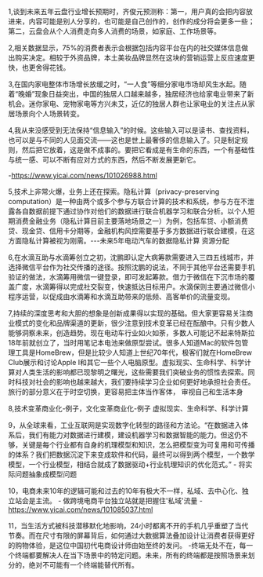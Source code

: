 1,谈到未来五年云盘行业增长预期时，齐俊元预测称：第一，用户真的会把内容放进来，内容可能是别人分享的，也可能是自己创作的，创作的成分将会更多一些；第二，云盘会从个人消费走向多人消费的场景，如家庭、工作场景等。

2,相关数据显示，75%的消费者表示会根据包括内容平台在内的社交媒体信息做出购买决定。相较于外资品牌，本土美妆品牌显然在这块的营销运营上反应速度更快，也更舍得花钱。


3,在国内家电整体市场增长放缓之时，“一人食”等细分家电市场却风生水起。随着“晚婚”现象日益突出，中国的独居人口越来越多，独居经济也给家电业带来了新机会。迷你家电、宠物家电等方兴未艾，近亿的独居人群也让家电业的关注点从家居场景向个人场景转变。

4,我从来没感受到无法保持“信息输入”的时候。这些输入可以是读书、查找资料，也可以是与不同的人见面交流——这也是世上最奢侈的信息输入了。只是制定规则，然后把它放着，这是做不成事的。要把它看成是有生命的东西，一个有基础性与统一感、可以不断有应对方式的东西，然后不断发展更新它。

-https://www.yicai.com/news/101026988.html

5,技术上非常火爆，业务上还在探索。隐私计算（privacy-preserving computation）是一种由两个或多个参与方联合计算的技术和系统，参与方在不泄露各自数据前提下通过协作对他们的数据进行联合机器学习和联合分析。以个人短期消费金融业务（隐私计算目前主要落地场景之一）为例，包括车贷、小额消费贷、现金贷、信用卡分期等，金融机构风控需要基于多方数据进行联合建模，在这方面隐私计算被视为刚需。---未来5年电动汽车的数据隐私计算 资源分配

6,在水滴互助与水滴筹创立之初，沈鹏即认定大病筹款需要进入三四五线城市，并选择微信平台作为社交传播的途径。按照沈鹏的说法，不同于其他平台还需要手机验证的做法，水滴筹用微信一键登录，即可发起筹款。借力于微信在下沉市场的覆盖广度，水滴筹得以完成社交裂变，快速抵达目标用户。水滴保则主要通过微信小程序运营，以促成由水滴筹和水滴互助带来的低频、高客单价的流量变现。

7,持续的深度思考和大胆的想象是创新成果得以实现的基础。但大家更容易关注商业模式的变化和品牌渠道的更新，很少注意到技术变革已经在酝酿中。只有少数人能够洞察未来，创造趋势。现在电动车行业如火如荼，多数人可能记不起来特斯拉18年前就创立了，当时用笔记本电池来做原型尝试。很多人知道Mac的软件包管理工具是HomeBrew，但是比较少人知道上世纪70年代，极客们就在HomeBrew Club展示和讨论Apple I和其它一些个人电脑原型。虚拟现实、生命科学、科学计算对人类生活的影响都已现黎明之曙光，这些需要我们突破业务的惯性去探索。同时科技对社会的影响也越来越大，我们要持续学习企业如何更好地承担社会责任。
旅行的部分意义在于时空切换，更容易把主体当作客体， 审视自己和生活本身

8,技术变革商业化-例子，文化变革商业化-例子   虚拟现实、生命科学、科学计算


9，从全球来看，工业互联网是实现数字化转型的路径和方法论。“在数据进入体系后，我们有能力对数据进行建模，建设机器学习和数据智能的能力。但这仍不够，关键是每个行业都有自身的机理模型和知识，怎么把模型变为可复用和可传播的体系？我们把数据沉淀下来变成软件和代码，最终可以得到两个模型，一个数学模型，一个行业模型，相结合就成了数据驱动+行业机理知识的优化范式。” - 将实际问题抽象成模型问题


10，电商未来10年的逻辑可能和过去的10年有极大不一样，私域、去中心化、独立站会是主流。 - 做跨境电商平台独立站就是把握住'私域'流量
-https://www.yicai.com/news/101085037.html

11，当生活方式被科技潜移默化地影响，24小时都离不开的手机几乎重塑了当代节奏。而在尺寸有限的屏幕背后，如何通过大数据算法叠加设计让消费者获得更好的购物体验，是这位中国初代电商设计师由始至终的发问。
-终端无处不在，每一个终端都要解决人在当下场景中的特定问题。未来，所有的终端都是按照场景来划分的，绝对不可能有一个终端能替代所有。










